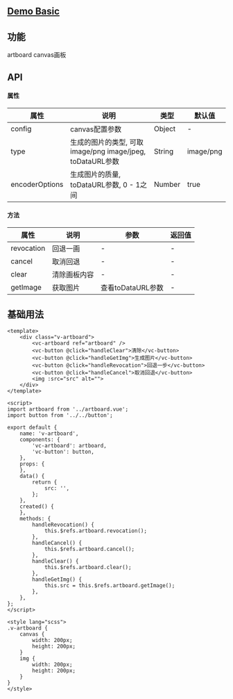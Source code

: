 ## [Demo Basic](https://wya-team.github.io/wya-vc/dist/artboard/basic.html)
## 功能
artboard canvas画板

## API

#### 属性
属性 | 说明 | 类型 | 默认值
---|---|---|---
config | canvas配置参数 | Object | -
type | 生成的图片的类型, 可取 image/png image/jpeg, toDataURL参数 | String | image/png
encoderOptions | 生成图片的质量, toDataURL参数, 0 - 1之间 | Number | true


#### 方法

属性 | 说明 | 参数 | 返回值
---|---|---|---
revocation | 回退一画 | - | -
cancel | 取消回退 | - | -
clear | 清除画板内容 | - | -
getImage | 获取图片 | 查看toDataURL参数 | -


## 基础用法

```vue
<template>
	<div class="v-artboard">
		<vc-artboard ref="artboard" />	
		<vc-button @click="handleClear">清除</vc-button>
		<vc-button @click="handleGetImg">生成图片</vc-button>
		<vc-button @click="handleRevocation">回退一步</vc-button>
		<vc-button @click="handleCancel">取消回退</vc-button>
		<img :src="src" alt="">
	</div>
</template>

<script>
import artboard from '../artboard.vue';
import button from '../../button';

export default {
	name: 'v-artboard',
	components: {
		'vc-artboard': artboard,
		'vc-button': button,
	},
	props: {
	},
	data() {
		return {
			src: '',
		};
	},
	created() {
	},
	methods: {
		handleRevocation() {
			this.$refs.artboard.revocation();
		},
		handleCancel() {
			this.$refs.artboard.cancel();
		},
		handleClear() {
			this.$refs.artboard.clear();
		},
		handleGetImg() {
			this.src = this.$refs.artboard.getImage();
		},
	},
};
</script>

<style lang="scss">
.v-artboard {
	canvas {
		width: 200px;
		height: 200px;
	}
	img {
		width: 200px;
		height: 200px;
	}
}
</style>

```